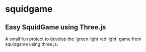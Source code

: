 # squidgame

Easy SquidGame using Three.js
-------------------------------

A small fun project to develop the 'green light red light' game from squidgame using three.js.
